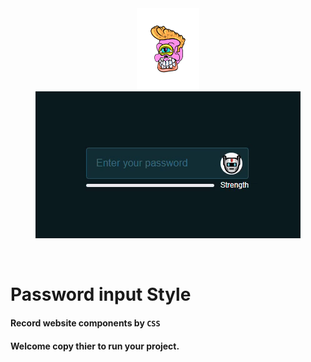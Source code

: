 <div style='margin: auto;width:100px'>
  <a href="https://linktr.ee/evileye0666" target="_blank"><img src="../../Images/Neal.png" alt=""></a>
</div>
<div style='margin: auto;display:flex;justify-content:center'>
  <img src="./Images/PWD_input.gif" style="" alt="">
</div>
<br/><br/>
<h1>Password input Style</h1>
<h4>Record website components by <code>CSS</code></h4>
<h4>Welcome copy thier to run your project.</h4>
<br/>
